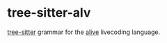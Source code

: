 tree-sitter-alv
===============

[tree-sitter][tree-sitter] grammar for the [alive][alive] livecoding language.

[tree-sitter]: https://tree-sitter.github.io/
[alive]: https://alive.s-ol.nu
